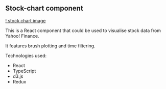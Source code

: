 ## Stock-chart component

[! stock chart image]('./stock-chart0.jpg')

This is a React component that could be used to visualise stock data from Yahoo! Finance.

It features brush plotting and time filtering.

Technologies used:

- React
- TypeScript
- d3.js
- Redux
